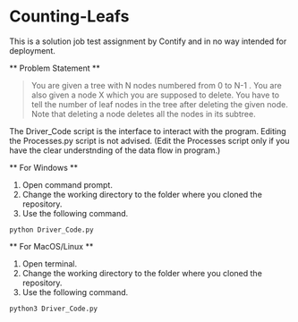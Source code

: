 # Counting-Leafs
This is a solution job test assignment by Contify and in no way intended for deployment.

** Problem Statement **
> You are given a tree with N nodes numbered from 0 to N-1 . You are also given a node X which 
> you are supposed to delete. You have to tell the number of leaf nodes in the tree after deleting
> the given node. Note that deleting a node deletes all the nodes in its subtree.

The Driver_Code script is the interface to interact with the program.
Editing the Processes.py script is not advised.
(Edit the Processes script only if you have the clear understnding of the data flow in program.)

** For Windows **

1. Open command prompt. 
2. Change the working directory to the folder where you cloned the repository. 
3. Use the following command.

```
python Driver_Code.py
```

** For MacOS/Linux **

1. Open terminal.
2. Change the working directory to the folder where you cloned the repository. 
3. Use the following command.

```
python3 Driver_Code.py
```